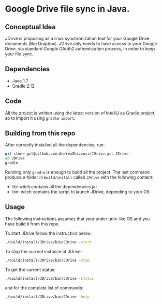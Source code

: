 # Google Drive file sync in Java.

## Conceptual Idea
JDrive is proposing as a linux synchronization tool for your Google 
Drive documents (like Dropbox).
JDrive only needs to have access to your Google Drive, via standard 
Google OAuth2 authentication process, in order to keep your file sync.

## Dependencies
- Java 1.7
- Gradle 2.12

## Code
All the project is written using the latest version of IntelliJ as
Gradle project, so to Import it using `gradle import`.

## Building from this repo
After correctly installed all the dependencies, run:
```bash
git clone git@github.com:AndreaGhizzoni/JDrive.git JDrive
cd JDrive
gradle
```
Running only `gradle` is enough to build all the project.
The last command produce a folder in `build/install` called `JDrive`
with the following content:
- lib: witch contains all the dependencies jar
- bin: witch contains the script to launch JDrive, depending to your OS

## Usage
The following instructions assumes that your under unix-like OS and you
have build it from this repo.

To start JDrive follow the instruction below:
```bash
./build/install/JDrive/bin/JDrive -start
```

To stop the current instance of JDrive:
```bash
./build/install/JDrive/bin/JDrive -stop
```

To get the current status:
```bash
./build/install/JDrive/bin/JDrive -ststus
```

and for the complete list of commands:
```bash
./build/install/JDrive/bin/JDrive -help
```
